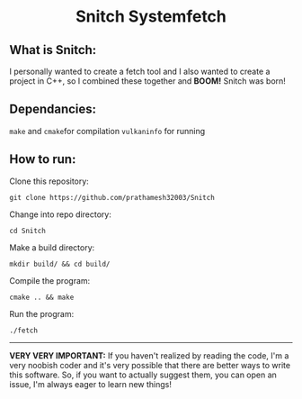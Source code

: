 ﻿<h1 align="center">
Snitch Systemfetch
</h1>

## What is Snitch:
I personally wanted to create a fetch tool and I also wanted to create a project in C++, so I combined these together and **BOOM!** Snitch was born!

## Dependancies:
`make` and `cmake`for compilation
`vulkaninfo` for running


## How to run:
Clone this repository:

    git clone https://github.com/prathamesh32003/Snitch
   
Change into repo directory:

    cd Snitch

Make a build directory:

    mkdir build/ && cd build/

Compile the program:

    cmake .. && make

Run the program:

    ./fetch

---
**VERY VERY IMPORTANT:** If you haven't realized by reading the code, I'm a very noobish coder and it's very possible that there are better ways to write this software. So, if you want to actually suggest them, you can open an issue, I'm always eager to learn new things!

